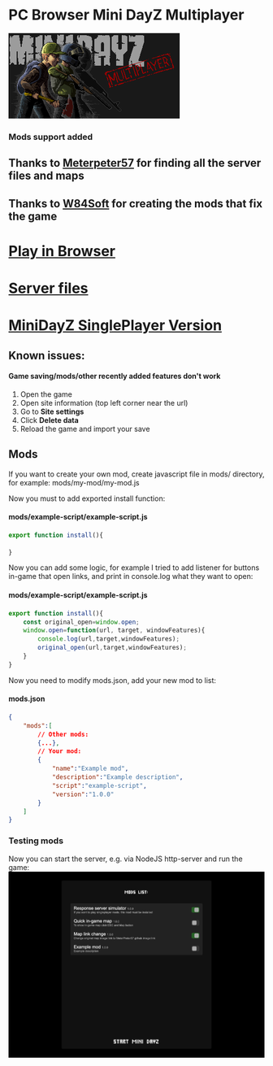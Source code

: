 # PC Browser Mini DayZ Multiplayer
[![Mini DayZ](./client/loading-logo.png)](https://raw.githack.com/MeterPreter57/minidayz-multiplayer/main/client/index.html)

### Mods support added

## Thanks to [Meterpeter57](https://github.com/MeterPreter57) for finding all the server files and maps
## Thanks to [W84Soft](https://github.com/W84Soft/) for creating the mods that fix the game


# [Play in Browser](https://raw.githack.com/MeterPreter57/minidayz-multiplayer/main/client/index.html)

# [Server files](https://github.com/MeterPreter57/minidayz-multiplayer/releases/tag/server-files)

# [MiniDayZ SinglePlayer Version](https://github.com/MeterPreter57/MiniDayZ-PC)

## Known issues:
#### Game saving/mods/other recently added features don't work
1. Open the game  
2. Open site information (top left corner near the url)
3. Go to **Site settings**
4. Click **Delete data**
5. Reload the game and import your save


## Mods
If you want to create your own mod, create javascript file in mods/ directory, for example: mods/my-mod/my-mod.js


Now you must to add exported install function: 
#### mods/example-script/example-script.js
```js
export function install(){

}
```

Now you can add some logic, for example I tried to add listener for buttons in-game that open links, and print in console.log what they want to open:

#### mods/example-script/example-script.js
```js
export function install(){
	const original_open=window.open;
	window.open=function(url, target, windowFeatures){
		console.log(url,target,windowFeatures);
		original_open(url,target,windowFeatures);
	}
}
```

Now you need to modify mods.json, add your new mod to list:

#### mods.json
```json
{
	"mods":[
		// Other mods:
		{...},
		// Your mod:
		{
			"name":"Example mod",
			"description":"Example description",
			"script":"example-script",
			"version":"1.0.0"
		}
	]
}
```

### Testing mods
Now you can start the server, e.g. via NodeJS http-server and run the game:
![Browser Mini DayZ mods selector](./example.png)
